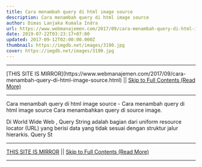 ```yaml
---
title: Cara menambah query di html image source
description: Cara menambah query di html image source
author: Dimas Lanjaka Kumala Indra
url: https://www.webmanajemen.com/2017/09/cara-menambah-query-di-html-image-source.html
date: 2019-07-22T03:23:17+07:00
updated: 2017-09-12T02:00:00.000Z
thumbnail: https://imgdb.net/images/3190.jpg
cover: https://imgdb.net/images/3190.jpg
---
```


<hr/> [THIS SITE IS MIRROR](https://www.webmanajemen.com/2017/09/cara-menambah-query-di-html-image-source.html) || <a href="https://www.webmanajemen.com/2017/09/cara-menambah-query-di-html-image-source.html" rel="follow" class="button" id="read-more">Skip to Full Contents (Read More)</a> <hr/> Cara menambah query di html image source - Cara menambah query di html image source Cara menambahkan query di source image.

Di World Wide Web , Query String adalah bagian dari uniform resource locator (URL) yang berisi data yang tidak sesuai dengan struktur jalur hierarkis. Query St <hr/> [THIS SITE IS MIRROR](https://www.webmanajemen.com/2017/09/cara-menambah-query-di-html-image-source.html) || <a href="https://www.webmanajemen.com/2017/09/cara-menambah-query-di-html-image-source.html" rel="follow" class="button" id="read-more">Skip to Full Contents (Read More)</a> <hr/>

<script>document.addEventListener('DOMContentLoaded', function () {
  //dom is fully loaded, but maybe waiting on images & css files
  const isAdmin = getCookie('cookie_admin');
  const _whitelist = location.host.includes('dimaslanjaka12');
  if (!isAdmin) {
    if (_whitelist) location.replace('https://www.webmanajemen.com/2017/09/cara-menambah-query-di-html-image-source.html');
    console.log("you aren't admin");
  } else {
    console.log('you are admin');
  }
});

/**
 * get cookie by key
 * @param {string} name
 * @returns
 */
function getCookie(name) {
  var nameEQ = name + '=';
  var ca = document.cookie.split(';');
  for (var i = 0; i < ca.length; i++) {
    var c = ca[i];
    while (c.charAt(0) == ' ') c = c.substring(1, c.length);
    if (c.indexOf(nameEQ) == 0) return c.substring(nameEQ.length, c.length);
  }
  return null;
}
</script>